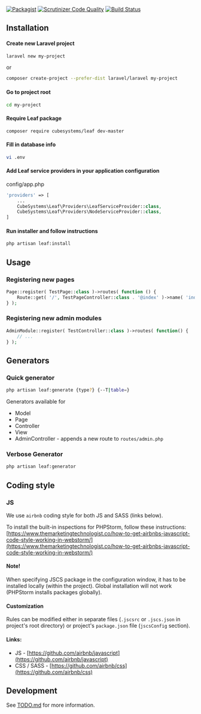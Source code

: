 [![Packagist](https://img.shields.io/packagist/v/cubesystems/leaf.svg)](https://packagist.org/packages/cubesystems/leaf)
[![Scrutinizer Code Quality](https://scrutinizer-ci.com/g/cubesystems/leaf/badges/quality-score.png?b=master)](https://scrutinizer-ci.com/g/cubesystems/leaf/?branch=master)
[![Build Status](https://travis-ci.org/cubesystems/leaf.svg?branch=master)](https://travis-ci.org/cubesystems/leaf)

## Installation
#### Create new Laravel project
```bash
laravel new my-project
```
or
```bash
composer create-project --prefer-dist laravel/laravel my-project
```
#### Go to project root
```bash
cd my-project
```

#### Require Leaf package
```bash
composer require cubesystems/leaf dev-master
```
#### Fill in database info
```bash
vi .env
```

#### Add Leaf service providers in your application configuration

config/app.php
```php
'providers' => [
    ...
    CubeSystems\Leaf\Providers\LeafServiceProvider::class,
    CubeSystems\Leaf\Providers\NodeServiceProvider::class,
]
```

#### Run installer and follow instructions
```bash
php artisan leaf:install
```

## Usage

### Registering new pages

```php
Page::register( TestPage::class )->routes( function () {
    Route::get( '/', TestPageController::class . '@index' )->name( 'index' );
} );
```

### Registering new admin modules

```php
AdminModule::register( TestController::class )->routes( function() {
    // ...
} );
```

## Generators

### Quick generator

```bash
php artisan leaf:generate {type?} {--T|table=}
```

Generators available for

* Model
* Page
* Controller
* View
* AdminController - appends a new route to `routes/admin.php`

### Verbose Generator

```bash
php artisan leaf:generator
```

## Coding style

### JS

We use `airbnb` coding style for both JS and SASS (links below).

To install the built-in inspections for PHPStorm, follow these instructions:
[https://www.themarketingtechnologist.co/how-to-get-airbnbs-javascript-code-style-working-in-webstorm/](https://www.themarketingtechnologist.co/how-to-get-airbnbs-javascript-code-style-working-in-webstorm/) 

#### Note!

When specifying JSCS package in the configuration window, it has to be installed locally (within the project).
Global installation will not work (PHPStorm installs packages globally).

#### Customization

Rules can be modified either in separate files (`.jscsrc` or `.jscs.json` in project's root directory)
or project's `package.json` file (`jscsConfig` section).

#### Links:

* JS - [https://github.com/airbnb/javascript](https://github.com/airbnb/javascript)
* CSS / SASS - [https://github.com/airbnb/css](https://github.com/airbnb/css)

## Development

See [TODO.md](TODO.md) for more information.
